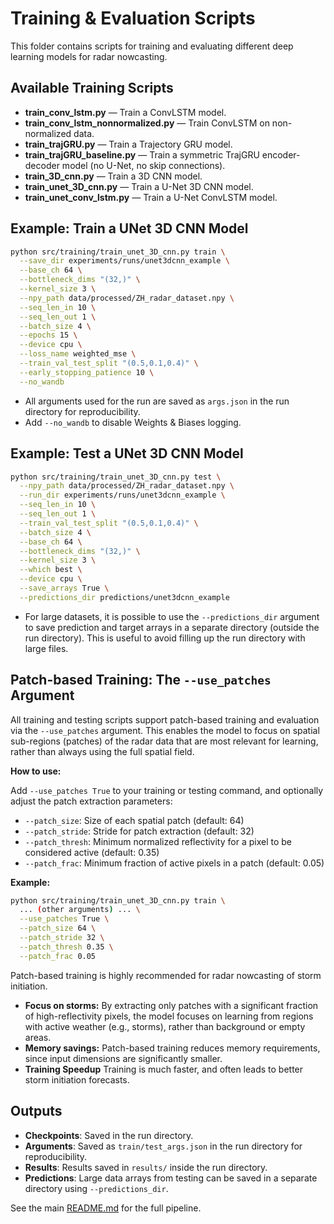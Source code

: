 # Training & Evaluation Scripts

This folder contains scripts for training and evaluating different deep learning models for radar nowcasting.

## Available Training Scripts

- **train_conv_lstm.py** — Train a ConvLSTM model.
- **train_conv_lstm_nonnormalized.py** — Train ConvLSTM on non-normalized data.
- **train_trajGRU.py** — Train a Trajectory GRU model.
- **train_trajGRU_baseline.py** — Train a symmetric TrajGRU encoder-decoder model (no U-Net, no skip connections).
- **train_3D_cnn.py** — Train a 3D CNN model.
- **train_unet_3D_cnn.py** — Train a U-Net 3D CNN model.
- **train_unet_conv_lstm.py** — Train a U-Net ConvLSTM model.

## Example: Train a UNet 3D CNN Model

```bash
python src/training/train_unet_3D_cnn.py train \
  --save_dir experiments/runs/unet3dcnn_example \
  --base_ch 64 \
  --bottleneck_dims "(32,)" \
  --kernel_size 3 \
  --npy_path data/processed/ZH_radar_dataset.npy \
  --seq_len_in 10 \
  --seq_len_out 1 \
  --batch_size 4 \
  --epochs 15 \
  --device cpu \
  --loss_name weighted_mse \
  --train_val_test_split "(0.5,0.1,0.4)" \
  --early_stopping_patience 10 \
  --no_wandb
```

- All arguments used for the run are saved as `args.json` in the run directory for reproducibility.
- Add `--no_wandb` to disable Weights & Biases logging.

## Example: Test a UNet 3D CNN Model

```bash
python src/training/train_unet_3D_cnn.py test \
  --npy_path data/processed/ZH_radar_dataset.npy \
  --run_dir experiments/runs/unet3dcnn_example \
  --seq_len_in 10 \
  --seq_len_out 1 \
  --train_val_test_split "(0.5,0.1,0.4)" \
  --batch_size 4 \
  --base_ch 64 \
  --bottleneck_dims "(32,)" \
  --kernel_size 3 \
  --which best \
  --device cpu \
  --save_arrays True \
  --predictions_dir predictions/unet3dcnn_example
```

- For large datasets, it is possible to use the `--predictions_dir` argument to save prediction and target arrays in a separate directory (outside the run directory). 
This is useful to avoid filling up the run directory with large files.

## Patch-based Training: The `--use_patches` Argument

All training and testing scripts support patch-based training and evaluation via the `--use_patches` argument. This enables the model to focus on spatial sub-regions (patches) of the radar data that are most relevant for learning, rather than always using the full spatial field.

**How to use:**

Add `--use_patches True` to your training or testing command, and optionally adjust the patch extraction parameters:

- `--patch_size`: Size of each spatial patch (default: 64)
- `--patch_stride`: Stride for patch extraction (default: 32)
- `--patch_thresh`: Minimum normalized reflectivity for a pixel to be considered active (default: 0.35)
- `--patch_frac`: Minimum fraction of active pixels in a patch (default: 0.05)

**Example:**

```bash
python src/training/train_unet_3D_cnn.py train \
  ... (other arguments) ... \
  --use_patches True \
  --patch_size 64 \
  --patch_stride 32 \
  --patch_thresh 0.35 \
  --patch_frac 0.05
```

Patch-based training is highly recommended for radar nowcasting of storm initiation.

- **Focus on storms:** By extracting only patches with a significant fraction of high-reflectivity pixels, the model focuses on learning from regions with active weather (e.g., storms), rather than background or empty areas.
- **Memory savings:** Patch-based training reduces memory requirements, since input dimensions are significantly smaller.
- **Training Speedup** Training is much faster, and often leads to better storm initiation forecasts. 

## Outputs
- **Checkpoints**: Saved in the run directory.
- **Arguments**: Saved as `train/test_args.json` in the run directory for reproducibility.
- **Results**: Results saved in `results/` inside the run directory.
- **Predictions**: Large data arrays from testing can be saved in a separate directory using `--predictions_dir`.

See the main [README.md](../../README.md) for the full pipeline. 